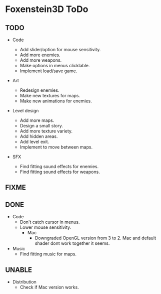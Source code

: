 # Foxenstein3D ToDo

## TODO
* Code
	* Add slider/option for mouse sensitivity.
	* Add more enemies.
	* Add more weapons.
	* Make options in menus clicklable.
	* Implement load/save game.
	
* Art
	* Redesign enemies.
	* Make new textures for maps.
	* Make new animations for enemies.
	
* Level design
	* Add more maps.
	* Design a small story.
	* Add more texture variety.
	* Add hidden areas.
	* Add level exit.
	* Implement to move between maps.
	
* SFX
	* Find fitting sound effects for enemies.
	* Find fitting sound effects for weapons.

## FIXME

## DONE
* Code
	* Don't catch cursor in menus.
	* Lower mouse sensitivity.
		* Mac
			* Downgraded OpenGL version from 3 to 2. Mac and default shader dont work together it seems.
* Music
	* Find fitting music for maps.

## UNABLE
* Distribution
	* Check if Mac version works.
